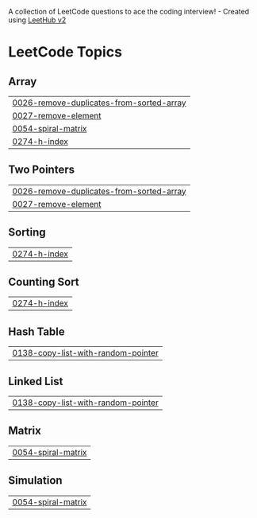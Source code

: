 A collection of LeetCode questions to ace the coding interview! - Created using [LeetHub v2](https://github.com/arunbhardwaj/LeetHub-2.0)
<!---LeetCode Topics Start-->
# LeetCode Topics
## Array
|  |
| ------- |
| [0026-remove-duplicates-from-sorted-array](https://github.com/Sachin80137/DSA/tree/master/0026-remove-duplicates-from-sorted-array) |
| [0027-remove-element](https://github.com/Sachin80137/DSA/tree/master/0027-remove-element) |
| [0054-spiral-matrix](https://github.com/Sachin80137/DSA/tree/master/0054-spiral-matrix) |
| [0274-h-index](https://github.com/Sachin80137/DSA/tree/master/0274-h-index) |
## Two Pointers
|  |
| ------- |
| [0026-remove-duplicates-from-sorted-array](https://github.com/Sachin80137/DSA/tree/master/0026-remove-duplicates-from-sorted-array) |
| [0027-remove-element](https://github.com/Sachin80137/DSA/tree/master/0027-remove-element) |
## Sorting
|  |
| ------- |
| [0274-h-index](https://github.com/Sachin80137/DSA/tree/master/0274-h-index) |
## Counting Sort
|  |
| ------- |
| [0274-h-index](https://github.com/Sachin80137/DSA/tree/master/0274-h-index) |
## Hash Table
|  |
| ------- |
| [0138-copy-list-with-random-pointer](https://github.com/Sachin80137/DSA/tree/master/0138-copy-list-with-random-pointer) |
## Linked List
|  |
| ------- |
| [0138-copy-list-with-random-pointer](https://github.com/Sachin80137/DSA/tree/master/0138-copy-list-with-random-pointer) |
## Matrix
|  |
| ------- |
| [0054-spiral-matrix](https://github.com/Sachin80137/DSA/tree/master/0054-spiral-matrix) |
## Simulation
|  |
| ------- |
| [0054-spiral-matrix](https://github.com/Sachin80137/DSA/tree/master/0054-spiral-matrix) |
<!---LeetCode Topics End-->